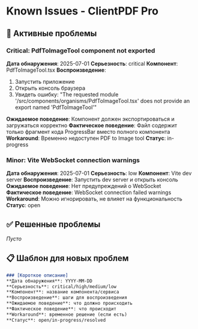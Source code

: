 # Known Issues - ClientPDF Pro

## 🐛 Активные проблемы

### Critical: PdfToImageTool component not exported
**Дата обнаружения**: 2025-07-01
**Серьезность**: critical
**Компонент**: PdfToImageTool.tsx
**Воспроизведение**: 
1. Запустить приложение
2. Открыть консоль браузера
3. Увидеть ошибку: "The requested module '/src/components/organisms/PdfToImageTool.tsx' does not provide an export named 'PdfToImageTool'"

**Ожидаемое поведение**: Компонент должен экспортироваться и загружаться корректно
**Фактическое поведение**: Файл содержит только фрагмент кода ProgressBar вместо полного компонента
**Workaround**: Временно недоступен PDF to Image tool
**Статус**: in-progress

### Minor: Vite WebSocket connection warnings
**Дата обнаружения**: 2025-07-01
**Серьезность**: low
**Компонент**: Vite dev server
**Воспроизведение**: Запустить dev server и открыть консоль
**Ожидаемое поведение**: Нет предупреждений о WebSocket
**Фактическое поведение**: WebSocket connection failed warnings
**Workaround**: Можно игнорировать, не влияет на функциональность
**Статус**: open

## ✅ Решенные проблемы

*Пусто*

## 📋 Шаблон для новых проблем

```markdown
### [Короткое описание]
**Дата обнаружения**: YYYY-MM-DD
**Серьезность**: critical/high/medium/low
**Компонент**: название компонента/сервиса
**Воспроизведение**: шаги для воспроизведения
**Ожидаемое поведение**: что должно происходить
**Фактическое поведение**: что происходит
**Workaround**: временное решение (если есть)
**Статус**: open/in-progress/resolved
```
